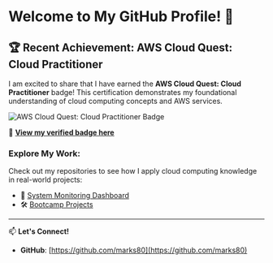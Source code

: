 # Welcome to My GitHub Profile! 👋

## 🏆 Recent Achievement: AWS Cloud Quest: Cloud Practitioner

I am excited to share that I have earned the **AWS Cloud Quest: Cloud Practitioner** badge! This certification demonstrates my foundational understanding of cloud computing concepts and AWS services.

![AWS Cloud Quest: Cloud Practitioner Badge](https://images.credly.com/size/680x680/images/9dbcd225-7dc6-4465-af44-0d7de72d4a1b/AWS_Cloud_Quest_-_Cloud_Practitioner.png)

🔗 **[View my verified badge here](https://www.credly.com/badges/9dbcd225-7dc6-4465-af44-0d7de72d4a1b/public_url)**

### Explore My Work:
Check out my repositories to see how I apply cloud computing knowledge in real-world projects:
- 🚀 [System Monitoring Dashboard](https://github.com/marks80/system-monitoring-dashboard)
- 🛠️ [Bootcamp Projects](https://github.com/marks80/Bootcamp2025)

---

📫 **Let's Connect!**
- **GitHub**: [https://github.com/marks80](https://github.com/marks80)
